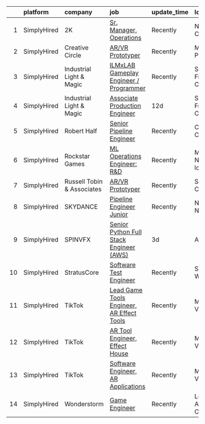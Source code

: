 

|    | platform    | company                    | job                                                                                                                                                | update_time   | location                   |
|---:|:------------|:---------------------------|:---------------------------------------------------------------------------------------------------------------------------------------------------|:--------------|:---------------------------|
|  1 | SimplyHired | 2K                         | [Sr. Manager, Operations](https://www.simplyhired.com/job/GjU6mV5Gnya7UWrrc0e5cRoyezV5xHKsdFxSBL84JHeFqNJaRkV0Wg?q=vfx+engineer)                   | Recently      | Novato, CA                 |
|  2 | SimplyHired | Creative Circle            | [AR/VR Prototyper](https://www.simplyhired.com/job/YQ_s7uLojfe-PecwgLo1CwPzQM_wOdpnVqMPx0SPgCNvpuIy9Vftbw?q=vfx+engineer)                          | Recently      | Menlo Park, CA             |
|  3 | SimplyHired | Industrial Light & Magic   | [ILMxLAB Gameplay Engineer / Programmer](https://www.simplyhired.com/job/aTJ1ezwXFuGj-EiLVaHXTlideZ0GwZ1daEAFLOeP_kjJf87YrHVPFA?q=vfx+engineer)    | Recently      | San Francisco, CA          |
|  4 | SimplyHired | Industrial Light & Magic   | [Associate Production Engineer](https://www.simplyhired.com/job/XzZLEJUOmfD2EwnxhsoQFawVsqfY3ghp8nnquNByi0UtCq7SeB77pQ?q=vfx+engineer)             | 12d           | San Francisco, CA          |
|  5 | SimplyHired | Robert Half                | [Senior Pipeline Engineer](https://www.simplyhired.com/job/Aqb2vwjOswc6kTsr7MeEnyhULeXQsR7xkHs_kgADJT4MyVOVpsRbKw?q=vfx+engineer)                  | Recently      | Culver City, CA            |
|  6 | SimplyHired | Rockstar Games             | [ML Operations Engineer: R&D](https://www.simplyhired.com/job/xXbZ-GLBn1D4mmNE7RvYgkV8_3Td9i2r4lg2Q3NpNXAs-vEYMcNXfQ?q=vfx+engineer)               | Recently      | Manhattan, NY +2 locations |
|  7 | SimplyHired | Russell Tobin & Associates | [AR/VR Prototyper](https://www.simplyhired.com/job/f9d10HFRcl2gy7lcTRN7Qq3HRumV6nwAxfKSk9snveRrltLjjCR7nQ?q=vfx+engineer)                          | Recently      | Sausalito, CA              |
|  8 | SimplyHired | SKYDANCE                   | [Pipeline Engineer Junior](https://www.simplyhired.com/job/43vO-lQtAuNYVV23S9MMiPwz-vezswQOc9aJRH7BQ8koOxRHnMTcug?q=vfx+engineer)                  | Recently      | New York, NY               |
|  9 | SimplyHired | SPINVFX                    | [Senior Python Full Stack Engineer (AWS)](https://www.simplyhired.com/job/WYyrlsHtqxyen2K42n7r-mDmAT3ZS3YZIPtDqXgCGDi_VuyMn3gBLQ?q=vfx+engineer)   | 3d            | Atlanta, GA                |
| 10 | SimplyHired | StratusCore                | [Software Test Engineer](https://www.simplyhired.com/job/aOGYDGVDK83Hz36mzFZncYUNgGThbRe4d03IXfkihr8svAuEQu1e3g?q=vfx+engineer)                    | Recently      | Seattle, WA                |
| 11 | SimplyHired | TikTok                     | [Lead Game Tools Engineer, AR Effect Tools](https://www.simplyhired.com/job/6Oqjg4XiB1IU6_X8NYJTRaampocTuUfXKPCkFvjEE7qh47BEOGcKCw?q=vfx+engineer) | Recently      | Mountain View, CA          |
| 12 | SimplyHired | TikTok                     | [AR Tool Engineer, Effect House](https://www.simplyhired.com/job/iM2SfRqlTTMSc6eJYD25qKmgV3Pbd-d8s6I24teIvbc5Ckf4Wi6Qtw?q=vfx+engineer)            | Recently      | Mountain View, CA          |
| 13 | SimplyHired | TikTok                     | [Software Engineer, AR Applications](https://www.simplyhired.com/job/HtT7HcwZ_S6IXRFH43DIg7HorQfzv6Qtk5QSRv4mqi1ASAYcFsP_Ow?q=vfx+engineer)        | Recently      | Mountain View, CA          |
| 14 | SimplyHired | Wonderstorm                | [Game Engineer](https://www.simplyhired.com/job/eR3-bY6AqE_AuZsxNH2ZxvR9WdnzStJL9Ijv7kkON2DRE5dW7o4GWg?q=vfx+engineer)                             | Recently      | Los Angeles, CA            |